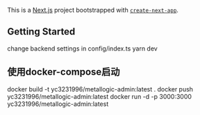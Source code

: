 This is a [Next.js](https://nextjs.org/) project bootstrapped with [`create-next-app`](https://github.com/vercel/next.js/tree/canary/packages/create-next-app).

## Getting Started
change backend settings in config/index.ts
yarn dev

## 使用docker-compose启动
docker build -t yc3231996/metallogic-admin:latest .
docker push yc3231996/metallogic-admin:latest
docker run -d -p 3000:3000 yc3231996/metallogic-admin:latest 
